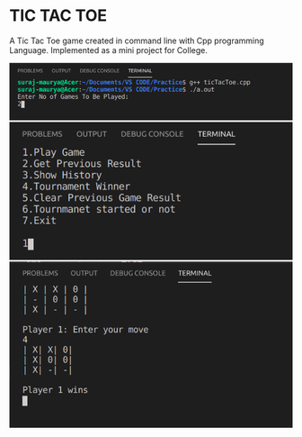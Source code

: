 # TIC TAC TOE
A Tic Tac Toe game created in command line with Cpp programming Language.
Implemented as a mini project for College.

![alt text](https://github.com/sumconsole/TicTacToe/blob/master/Screenshots/SS1.png)
![alt text](https://github.com/sumconsole/TicTacToe/blob/master/Screenshots/SS2.png)
![alt text](https://github.com/sumconsole/TicTacToe/blob/master/Screenshots/SS3.png)



